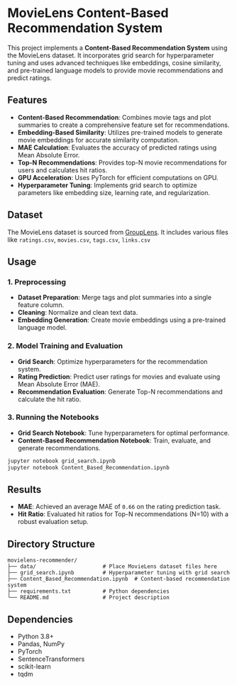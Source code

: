 
# MovieLens Content-Based Recommendation System

This project implements a **Content-Based Recommendation System** using the MovieLens dataset. It incorporates grid search for hyperparameter tuning and uses advanced techniques like embeddings, cosine similarity, and pre-trained language models to provide movie recommendations and predict ratings.

## Features
- **Content-Based Recommendation**: Combines movie tags and plot summaries to create a comprehensive feature set for recommendations.
- **Embedding-Based Similarity**: Utilizes pre-trained models to generate movie embeddings for accurate similarity computation.
- **MAE Calculation**: Evaluates the accuracy of predicted ratings using Mean Absolute Error.
- **Top-N Recommendations**: Provides top-N movie recommendations for users and calculates hit ratios.
- **GPU Acceleration**: Uses PyTorch for efficient computations on GPU.
- **Hyperparameter Tuning**: Implements grid search to optimize parameters like embedding size, learning rate, and regularization.

## Dataset
The MovieLens dataset is sourced from [GroupLens](https://grouplens.org/datasets/movielens/latest/). It includes various files like `ratings.csv`, `movies.csv`, `tags.csv`, `links.csv`

## Usage

### 1. Preprocessing
- **Dataset Preparation**: Merge tags and plot summaries into a single feature column.
- **Cleaning**: Normalize and clean text data.
- **Embedding Generation**: Create movie embeddings using a pre-trained language model.

### 2. Model Training and Evaluation
- **Grid Search**: Optimize hyperparameters for the recommendation system.
- **Rating Prediction**: Predict user ratings for movies and evaluate using Mean Absolute Error (MAE).
- **Recommendation Evaluation**: Generate Top-N recommendations and calculate the hit ratio.

### 3. Running the Notebooks
- **Grid Search Notebook**: Tune hyperparameters for optimal performance.
- **Content-Based Recommendation Notebook**: Train, evaluate, and generate recommendations.

```bash
jupyter notebook grid_search.ipynb
jupyter notebook Content_Based_Recommendation.ipynb
```

## Results
- **MAE**: Achieved an average MAE of `0.66` on the rating prediction task.
- **Hit Ratio**: Evaluated hit ratios for Top-N recommendations (N=10) with a robust evaluation setup.

## Directory Structure
```
movielens-recommender/
├── data/                     # Place MovieLens dataset files here
├── grid_search.ipynb         # Hyperparameter tuning with grid search
├── Content_Based_Recommendation.ipynb  # Content-based recommendation system
├── requirements.txt          # Python dependencies
└── README.md                 # Project description
```

## Dependencies
- Python 3.8+
- Pandas, NumPy
- PyTorch
- SentenceTransformers
- scikit-learn
- tqdm




